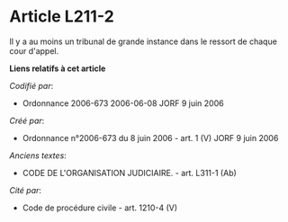 # Article L211-2

Il y a au moins un tribunal de grande instance dans le ressort de chaque cour d'appel.

**Liens relatifs à cet article**

_Codifié par_:

  - Ordonnance 2006-673 2006-06-08 JORF 9 juin 2006

_Créé par_:

  - Ordonnance n°2006-673 du 8 juin 2006 - art. 1 (V) JORF 9 juin 2006

_Anciens textes_:

  - CODE DE L'ORGANISATION JUDICIAIRE. - art. L311-1 (Ab)

_Cité par_:

  - Code de procédure civile - art. 1210-4 (V)
